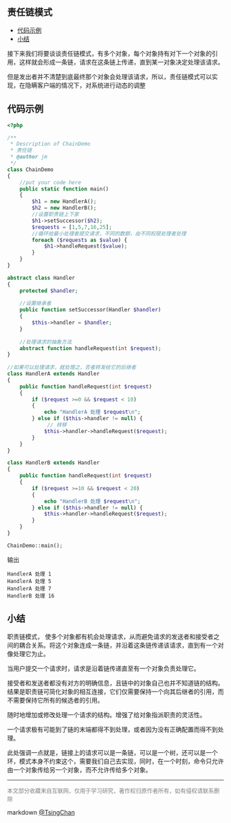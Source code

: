 责任链模式
----
<!-- TOC -->

- [代码示例](#代码示例)
- [小结](#小结)

<!-- /TOC -->

接下来我们将要谈谈责任链模式，有多个对象，每个对象持有对下一个对象的引用，这样就会形成一条链，请求在这条链上传递，直到某一对象决定处理该请求。

但是发出者并不清楚到底最终那个对象会处理该请求，所以，责任链模式可以实现，在隐瞒客户端的情况下，对系统进行动态的调整

## 代码示例

```php
<?php

/**
 * Description of ChainDemo
 * 责任链
 * @author jm
 */
class ChainDemo
{
    //put your code here
    public static function main()
    {
        $h1 = new HandlerA();
        $h2 = new HandlerB();
        //设置职责链上下家
        $h1->setSuccessor($h2);
        $requests = [1,5,7,16,25];
        //循环给最小处理者提交请求，不同的数额，由不同权限处理者处理
        foreach ($requests as $value) {
            $h1->handleRequest($value);
        }        
    }
}

abstract class Handler
{
    protected $handler;
    
    //设置继承者
    public function setSuccessor(Handler $handler)
    {
        $this->handler = $handler;
    }
    
    //处理请求的抽象方法
    abstract function handleRequest(int $request);
}
    
//如果可以处理请求，就处理之，否者转发给它的后继者
class HandlerA extends Handler
{
    public function handleRequest(int $request)
    {
        if ($request >=0 && $request < 10)
        {
            echo "HandlerA 处理 $request\n";
        } else if ($this->handler != null) {
             // 转移
            $this->handler->handleRequest($request);
        }
    }
}

class HandlerB extends Handler
{
    public function handleRequest(int $request)
    {
        if ($request >=10 && $request < 20)
        {
            echo "HandlerB 处理 $request\n";
        } else if ($this->handler != null) {
            $this->handler->handleRequest($request);
        }
    }
}

ChainDemo::main();

```
输出
```
HandlerA 处理 1
HandlerA 处理 5
HandlerA 处理 7
HandlerB 处理 16
```

## 小结


职责链模式， 使多个对象都有机会处理请求，从而避免请求的发送者和接受者之间的耦合关系。将这个对象连成一条链，并沿着这条链传递该请求，直到有一个对像处理它为止。

当用户提交一个请求时，请求是沿着链传递直至有一个对象负责处理它。

接受者和发送者都没有对方的明确信息，且链中的对象自己也并不知道链的结构。结果是职责链可简化对象的相互连接，它们仅需要保持一个向其后继者的引用，而不需要保持它所有的候选者的引用。

随时地增加或修改处理一个请求的结构。增强了给对象指派职责的灵活性。


一个请求极有可能到了链的末端都得不到处理，或者因为没有正确配置而得不到处理。

此处强调一点就是，链接上的请求可以是一条链，可以是一个树，还可以是一个环，模式本身不约束这个，需要我们自己去实现，同时，在一个时刻，命令只允许由一个对象传给另一个对象，而不允许传给多个对象。

----
<font size=2 color='grey'>本文部分收藏来自互联网，仅用于学习研究，著作权归原作者所有，如有侵权请联系删除</font>

markdown [@TsingChan](http://www.9ong.com/) 